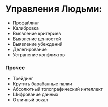 # Управления Людьми:
 * Профайлинг
 * Калибровка
 * Выявление критериев 
 * Выявление ценностей
 * Выявление убеждений
 * Делегирование
 * Устранение конфликтов


### Прочее
 * Трейдинг
 * Крутить барабанные палки
 * Абсолютный топографический интеллект
 * Шифрование данных
 * Отличный вокал
  